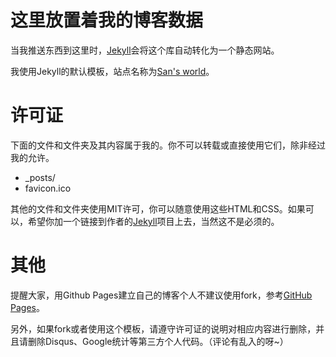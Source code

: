 这里放置着我的博客数据
===

当我推送东西到这里时，[Jekyll](http://github.com/mojombo/jekyll)会将这个库自动转化为一个静态网站。

我使用Jekyll的默认模板，站点名称为[San's world](http://hueidou.github.io/)。

许可证
===

下面的文件和文件夹及其内容属于我的。你不可以转载或直接使用它们，除非经过我的允许。

* _posts/
* favicon.ico

其他的文件和文件夹使用MIT许可，你可以随意使用这些HTML和CSS。如果可以，希望你加一个链接到作者的[Jekyll](http://github.com/mojombo/jekyll)项目上去，当然这不是必须的。

其他
===

提醒大家，用Github Pages建立自己的博客个人不建议使用fork，参考[GitHub Pages](https://pages.github.com/)。

另外，如果fork或者使用这个模板，请遵守许可证的说明对相应内容进行删除，并且请删除Disqus、Google统计等第三方个人代码。（评论有乱入的呀~）
